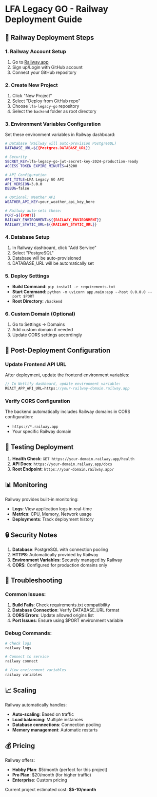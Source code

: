 # LFA Legacy GO - Railway Deployment Guide

## 🚀 Railway Deployment Steps

### 1. Railway Account Setup
1. Go to [Railway.app](https://railway.app)
2. Sign up/Login with GitHub account
3. Connect your GitHub repository

### 2. Create New Project
1. Click "New Project" 
2. Select "Deploy from GitHub repo"
3. Choose `lfa-legacy-go` repository
4. Select the `backend` folder as root directory

### 3. Environment Variables Configuration
Set these environment variables in Railway dashboard:

```bash
# Database (Railway will auto-provision PostgreSQL)
DATABASE_URL=${{Postgres.DATABASE_URL}}

# Security
SECRET_KEY=lfa-legacy-go-jwt-secret-key-2024-production-ready
ACCESS_TOKEN_EXPIRE_MINUTES=43200

# API Configuration  
API_TITLE=LFA Legacy GO API
API_VERSION=3.0.0
DEBUG=false

# Optional: Weather API
WEATHER_API_KEY=your_weather_api_key_here

# Railway auto-sets these:
PORT=${{PORT}}
RAILWAY_ENVIRONMENT=${{RAILWAY_ENVIRONMENT}}
RAILWAY_STATIC_URL=${{RAILWAY_STATIC_URL}}
```

### 4. Database Setup
1. In Railway dashboard, click "Add Service"
2. Select "PostgreSQL" 
3. Database will be auto-provisioned
4. DATABASE_URL will be automatically set

### 5. Deploy Settings
- **Build Command**: `pip install -r requirements.txt`
- **Start Command**: `python -m uvicorn app.main:app --host 0.0.0.0 --port $PORT`
- **Root Directory**: `/backend`

### 6. Custom Domain (Optional)
1. Go to Settings → Domains
2. Add custom domain if needed
3. Update CORS settings accordingly

## 🔧 Post-Deployment Configuration

### Update Frontend API URL
After deployment, update the frontend environment variables:

```javascript
// In Netlify dashboard, update environment variable:
REACT_APP_API_URL=https://your-railway-domain.railway.app
```

### Verify CORS Configuration  
The backend automatically includes Railway domains in CORS configuration:
- `https://*.railway.app`
- Your specific Railway domain

## 🧪 Testing Deployment

1. **Health Check**: `GET https://your-domain.railway.app/health`
2. **API Docs**: `https://your-domain.railway.app/docs`
3. **Root Endpoint**: `https://your-domain.railway.app/`

## 📊 Monitoring

Railway provides built-in monitoring:
- **Logs**: View application logs in real-time
- **Metrics**: CPU, Memory, Network usage
- **Deployments**: Track deployment history

## 🔒 Security Notes

1. **Database**: PostgreSQL with connection pooling
2. **HTTPS**: Automatically provided by Railway
3. **Environment Variables**: Securely managed by Railway
4. **CORS**: Configured for production domains only

## 🚨 Troubleshooting

### Common Issues:
1. **Build Fails**: Check requirements.txt compatibility
2. **Database Connection**: Verify DATABASE_URL format
3. **CORS Errors**: Update allowed origins list
4. **Port Issues**: Ensure using $PORT environment variable

### Debug Commands:
```bash
# Check logs
railway logs

# Connect to service
railway connect

# View environment variables
railway variables
```

## 📈 Scaling

Railway automatically handles:
- **Auto-scaling**: Based on traffic
- **Load balancing**: Multiple instances
- **Database connections**: Connection pooling
- **Memory management**: Automatic restarts

## 💰 Pricing

Railway offers:
- **Hobby Plan**: $5/month (perfect for this project)
- **Pro Plan**: $20/month (for higher traffic)
- **Enterprise**: Custom pricing

Current project estimated cost: **$5-10/month**